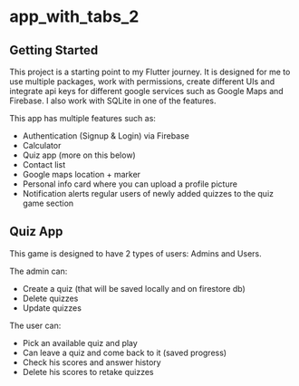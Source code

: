 # app_with_tabs_2


## Getting Started

This project is a starting point to my Flutter journey.
It is designed for me to use multiple packages, work with permissions, create different UIs and integrate api keys for different google services such as Google Maps and Firebase.
I also work with SQLite in one of the features.

This app has multiple features such as:
- Authentication (Signup & Login) via Firebase
- Calculator
- Quiz app (more on this below)
- Contact list
- Google maps location + marker
- Personal info card where you can upload a profile picture
- Notification alerts regular users of newly added quizzes to the quiz game section

## Quiz App

This game is designed to have 2 types of users: Admins and Users.

The admin can:
- Create a quiz (that will be saved locally and on firestore db)
- Delete quizzes
- Update quizzes

The user can:
- Pick an available quiz and play
- Can leave a quiz and come back to it (saved progress)
- Check his scores and answer history
- Delete his scores to retake quizzes
